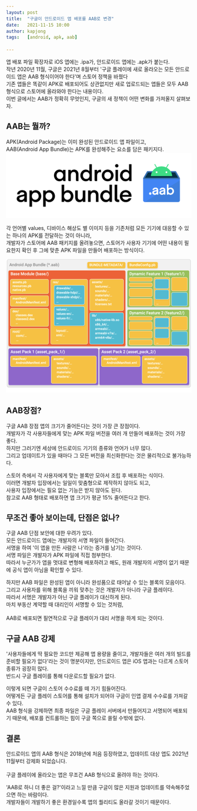 ```yaml
---
layout: post
title:  "구글이 안드로이드 앱 배포를 AAB로 변경"
date:   2021-11-15 10:00
author: kapjong
tags:   [android, apk, aab]

---
```


앱 배포 파일 확장자로 iOS 앱에는 .ipa가, 안드로이드 앱에는 .apk가 붙는다. <br>
작년 2020년 11월, 구글은 2021년 8월부터 '구글 플레이에 새로 올라오는 모든 안드로이드 앱은 AAB 형식이어야 한다'며 스토어 정책을 바꿨다 <br>
기존 앱들은 똑같이 APK로 배포되어도 상관없지만 새로 업로드되는 앱들은 모두 AAB 형식으로 스토어에 올라와야 한다는 내용이다.<br>
이번 글에서는 AAB가 정확히 무엇인지, 구글의 새 정책이 어떤 변화를 가져올지 살펴보자.<br>

## AAB는 뭘까?
APK(Android Package)는 이미 완성된 안드로이드 앱 파일이고, <br>
AAB(Android App Bundle)는 APK를 완성해주는 요소를 담은 패키지다.<br>
![출처 : https://android-developers.googleblog.com/  안드로이드 개발자 블로그.](/files/posts/20211115/image001.png)

각 언어별 values, 디바이스 해상도 별 이미지 등을 기존처럼 모든 기기에 대응할 수 있는 하나의 APK를 전달하는 것이 아니라, <br>
개발자가 스토어에 AAB 패키지를 올려놓으면, 스토어가 사용자 기기에 어떤 내용이 필요한지 확인 후 그에 맞춘 APK 파일을 만들어 배포하는 방식이다.<br>

![출처 : https://android-developers.googleblog.com/  안드로이드 개발자 블로그.](/files/posts/20211115/image002.png)


## AAB장점?
구글 AAB 장점 앱의 크기가 줄어든다는 것이 가장 큰 장점이다. <br>
개발자가 각 사용자들에게 맞는 APK 파일 버전을 여러 개 만들어 배포하는 것이 가장 좋다.<br>
하지만 그러기엔 세상에 안드로이드 기기의 종류와 언어가 너무 많다.<br>
그리고 업데이트가 있을 때마다 그 모든 버전을 최신화한다는 것은 물리적으로 불가능하다.<br>

스토어 측에서 각 사용자에게 맞는 블록만 모아서 조립 후 배포하는 식이다. <br>
이러면 개발자 입장에서는 일일이 맞춤형으로 제작하지 않아도 되고, <br>
사용자 입장에서는 필요 없는 기능은 받지 않아도 된다. <br>
참고로 AAB 형태로 배포하면 앱 크기가 평균 15% 줄어든다고 한다. <br>

## 무조건 좋아 보이는데, 단점은 없나?
구글 AAB 단점 보안에 대한 우려가 있다. <br>
모든 안드로이드 앱에는 개발자의 서명 파일이 들어간다. <br>
서명을 하여 '이 앱을 만든 사람은 나'라는 증거를 남기는 것이다. <br>
서명 파일은 개발자가 APK 파일에 직접 첨부한다. <br>
따라서 누군가가 앱을 멋대로 변형해 배포하려고 해도, 원래 개발자의 서명이 없기 때문에 공식 앱이 아님을 확인할 수 있다. <br>

하지만 AAB 파일은 완성된 앱이 아니라 완성품으로 태어날 수 있는 블록의 모음이다. <br>
그리고 사용자를 위해 블록을 끼워 맞추는 것은 개발자가 아니라 구글 플레이다. <br>
따라서 서명은 개발자가 아닌 구글 플레이가 대신하게 된다. <br>
마치 부동산 계약할 때 대리인이 서명할 수 있는 것처럼, <br><br>
AAB로 배포되면 필연적으로 구글 플레이가 대리 서명을 하게 되는 것이다. <br>

## 구글 AAB 강제
'사용자들에게 딱 필요한 코드만 제공해 앱 용량을 줄이고, 개발자들은 여러 개의 빌드를 준비할 필요가 없다'라는 것이 명분이지만, 안드로이드 앱은 iOS 앱과는 다르게 스토어 종류가 굉장히 많다. <br>
반드시 구글 플레이를 통해 다운로드할 필요가 없다. <br>

이렇게 되면 구글이 스토어 수수료를 떼 가기 힘들어진다.<br> 
어떻게든 구글 플레이 스토어를 통해 설치가 되어야 구글이 인앱 결제 수수료를 가져갈 수 있다. <br>
AAB 형식을 강제하면 최종 파일은 구글 플레이 서버에서 만들어지고 서명되어 배포되기 때문에, 배포를 컨트롤하는 힘이 구글 쪽으로 쏠릴 수밖에 없다.<br>

## 결론
안드로이드 앱의 AAB 형식은 2018년에 처음 등장하였고, 업데이트 대상 앱도 2021년 11월부터 강제화 되었습니다.<br><br>
구글 플레이에 올라오는 앱은 무조건 AAB 형식으로 올려야 하는 것이다. <br>

 'AAB로 하니 더 좋은 걸?'이라고 느낄 만큼 구글이 많은 지원과 업데이트를 약속해주었으면 하는 바람이다. <br>
개발자들이 개발하기 좋은 환경일수록 앱의 퀄리티도 올라갈 것이기 때문이다. <br>